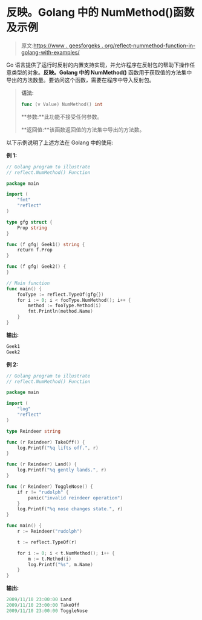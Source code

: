 # 反映。Golang 中的 NumMethod()函数及示例

> 原文:[https://www . geesforgeks . org/reflect-nummethod-function-in-golang-with-examples/](https://www.geeksforgeeks.org/reflect-nummethod-function-in-golang-with-examples/)

Go 语言提供了运行时反射的内置支持实现，并允许程序在反射包的帮助下操作任意类型的对象。**反映。Golang 中的 NumMethod()** 函数用于获取值的方法集中导出的方法数量。要访问这个函数，需要在程序中导入反射包。

> **语法:**
> 
> ```go
> func (v Value) NumMethod() int
> 
> ```
> 
> **参数:**此功能不接受任何参数。
> 
> **返回值:**该函数返回值的方法集中导出的方法数。

以下示例说明了上述方法在 Golang 中的使用:

**例 1:**

```go
// Golang program to illustrate
// reflect.NumMethod() Function 

package main

import (
    "fmt"
    "reflect"
)

type gfg struct {
    Prop string
}

func (f gfg) Geek1() string {
    return f.Prop
}

func (f gfg) Geek2() {
}

// Main function 
func main() {
    fooType := reflect.TypeOf(gfg{})
    for i := 0; i < fooType.NumMethod(); i++ {
        method := fooType.Method(i)
        fmt.Println(method.Name)
    }
}
```

**输出:**

```go
Geek1
Geek2

```

**例 2:**

```go
// Golang program to illustrate
// reflect.NumMethod() Function 

package main

import (
    "log"
    "reflect"
)

type Reindeer string

func (r Reindeer) TakeOff() {
    log.Printf("%q lifts off.", r)
}

func (r Reindeer) Land() {
    log.Printf("%q gently lands.", r)
}

func (r Reindeer) ToggleNose() {
    if r != "rudolph" {
        panic("invalid reindeer operation")
    }
    log.Printf("%q nose changes state.", r)
}

func main() {
    r := Reindeer("rudolph")

    t := reflect.TypeOf(r)

    for i := 0; i < t.NumMethod(); i++ {
        m := t.Method(i)
        log.Printf("%s", m.Name)
    }
}
```

**输出:**

```go
2009/11/10 23:00:00 Land
2009/11/10 23:00:00 TakeOff
2009/11/10 23:00:00 ToggleNose

```